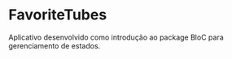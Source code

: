# FavoriteTubes

Aplicativo desenvolvido como introdução ao package BloC para gerenciamento de estados.
